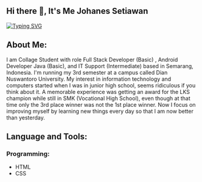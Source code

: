## Hi there 👋, It's Me Johanes Setiawan

[![Typing SVG](https://readme-typing-svg.demolab.com?font=Fira+Code&pause=1000&width=435&lines=Full+Stack+Developer+(Basic);Android+Developer+Java+(Basic);IT+Support+(Intermediate))](https://git.io/typing-svg)

## About Me:
I am Collage Student with role Full Stack Developer (Basic) , Android Developer Java (Basic), and IT Support (Intermediate) based in Semarang, Indonesia. I'm running my 3rd semester at a campus called Dian Nuswantoro University. My interest in information technology and computers started when I was in junior high school, seems ridiculous if you think about it. A memorable experience was getting an award for the LKS champion while still in SMK (Vocational High School), even though at that time only the 3rd place winner was not the 1st place winner. Now I focus on improving myself by learning new things every day so that I am now better than yesterday.

## Language and Tools:
### Programming: 
- HTML
- CSS
